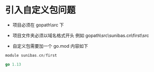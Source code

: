# 引入自定义包问题

- 项目必须在 gopath\src 下

- 项目文件夹必须以域名格式开头 例如 gopath\src\sunibas.cn\first\src

- 自定义包需要加一个 go.mod 内容如下

```go
module sunibas.cn/first

go 1.13
```
